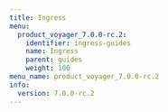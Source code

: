 ```yaml
---
title: Ingress
menu:
  product_voyager_7.0.0-rc.2:
    identifier: ingress-guides
    name: Ingress
    parent: guides
    weight: 100
menu_name: product_voyager_7.0.0-rc.2
info:
  version: 7.0.0-rc.2
---
```


